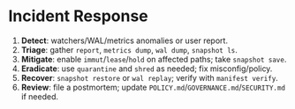 
# Incident Response
1. **Detect**: watchers/WAL/metrics anomalies or user report.
2. **Triage**: gather `report`, `metrics dump`, `wal dump`, `snapshot ls`.
3. **Mitigate**: enable `immut`/`lease`/`hold` on affected paths; take `snapshot save`.
4. **Eradicate**: use `quarantine` and `shred` as needed; fix misconfig/policy.
5. **Recover**: `snapshot restore` or `wal replay`; verify with `manifest verify`.
6. **Review**: file a postmortem; update `POLICY.md`/`GOVERNANCE.md`/`SECURITY.md` if needed.
